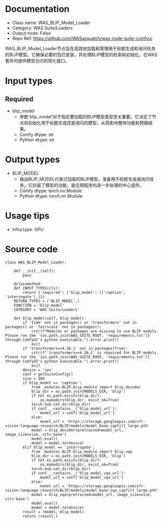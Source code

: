 # Documentation
- Class name: WAS_BLIP_Model_Loader
- Category: WAS Suite/Loaders
- Output node: False
- Repo Ref: https://github.com/WASasquatch/was-node-suite-comfyui

WAS_BLIP_Model_Loader节点旨在高效地加载和管理用于标题生成和询问任务的BLIP模型。它确保必要的包已安装，并处理BLIP模型的检索和初始化，在WAS套件内提供模型访问的简化接口。

# Input types
## Required
- blip_model
    - 参数'blip_model'对于指定要加载的BLIP模型类型至关重要。它决定了节点将初始化用于标题生成还是询问的模型，从而影响整体功能和预期结果。
    - Comfy dtype: str
    - Python dtype: str

# Output types
- BLIP_MODEL
    - 输出BLIP_MODEL代表已加载的BLIP模型，准备用于标题生成或询问任务。它封装了模型的功能，是应用程序内进一步处理的中心组件。
    - Comfy dtype: torch.nn.Module
    - Python dtype: torch.nn.Module

# Usage tips
- Infra type: GPU

# Source code
```
class WAS_BLIP_Model_Loader:

    def __init__(self):
        pass

    @classmethod
    def INPUT_TYPES(cls):
        return {'required': {'blip_model': (['caption', 'interrogate'],)}}
    RETURN_TYPES = ('BLIP_MODEL',)
    FUNCTION = 'blip_model'
    CATEGORY = 'WAS Suite/Loaders'

    def blip_model(self, blip_model):
        if 'timm' not in packages() or 'transformers' not in packages() or 'fairscale' not in packages():
            cstr(f"Modules or packages are missing to use BLIP models. Please run the `{os.path.join(WAS_SUITE_ROOT, 'requirements.txt')}` through ComfyUI's python executable.").error.print()
            exit
        if 'transformers==4.26.1' not in packages(True):
            cstr(f"`transformers==4.26.1` is required for BLIP models. Please run the `{os.path.join(WAS_SUITE_ROOT, 'requirements.txt')}` through ComfyUI's python executable.").error.print()
            exit
        device = 'cpu'
        conf = getSuiteConfig()
        size = 384
        if blip_model == 'caption':
            from .modules.BLIP.blip_module import blip_decoder
            blip_dir = os.path.join(MODELS_DIR, 'blip')
            if not os.path.exists(blip_dir):
                os.makedirs(blip_dir, exist_ok=True)
            torch.hub.set_dir(blip_dir)
            if conf.__contains__('blip_model_url'):
                model_url = conf['blip_model_url']
            else:
                model_url = 'https://storage.googleapis.com/sfr-vision-language-research/BLIP/models/model_base_capfilt_large.pth'
            model = blip_decoder(pretrained=model_url, image_size=size, vit='base')
            model.eval()
            model = model.to(device)
        elif blip_model == 'interrogate':
            from .modules.BLIP.blip_module import blip_vqa
            blip_dir = os.path.join(MODELS_DIR, 'blip')
            if not os.path.exists(blip_dir):
                os.makedirs(blip_dir, exist_ok=True)
            torch.hub.set_dir(blip_dir)
            if conf.__contains__('blip_model_vqa_url'):
                model_url = conf['blip_model_vqa_url']
            else:
                model_url = 'https://storage.googleapis.com/sfr-vision-language-research/BLIP/models/model_base_vqa_capfilt_large.pth'
            model = blip_vqa(pretrained=model_url, image_size=size, vit='base')
            model.eval()
            model = model.to(device)
        result = (model, blip_model)
        return (result,)
```